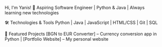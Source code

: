 Hi, I'm Yanis! 👋
Aspiring Software Engineer | Python & Java | Always learning new technologies

🛠️ Technologies & Tools
Python | Java | JavaScript | HTML/CSS | Git | SQL

📂 Featured Projects
[BGN to EUR Converter] – Currency conversion app in Python |
[Portfolio Website] – My personal website

